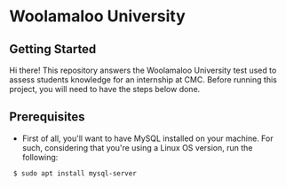 # Woolamaloo University 

## Getting Started

Hi there! This repository answers the Woolamaloo University test used to assess students knowledge for an internship at CMC.
Before running this project, you will need to have the steps below done.   

## Prerequisites

 - First of all, you'll want to have MySQL installed on your machine. For such, considering that you're using a Linux OS version, run the following: 
```
 $ sudo apt install mysql-server
```
